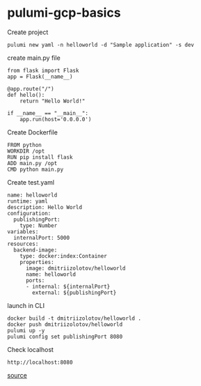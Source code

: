 # pulumi-gcp-basics

Create project
```
pulumi new yaml -n helloworld -d "Sample application" -s dev
```

create main.py file
```
from flask import Flask
app = Flask(__name__)

@app.route("/")
def hello():
    return "Hello World!"

if __name__ == "__main__":
    app.run(host='0.0.0.0')
``` 

Create Dockerfile
``` 
FROM python
WORKDIR /opt
RUN pip install flask
ADD main.py /opt
CMD python main.py
``` 

Create test.yaml
``` 
name: helloworld
runtime: yaml
description: Hello World
configuration:
  publishingPort:
    type: Number
variables:
  internalPort: 5000
resources:
  backend-image:
    type: docker:index:Container
    properties:
      image: dmitriizolotov/helloworld 
      name: helloworld
      ports:
      - internal: ${internalPort}
        external: ${publishingPort}
```  

launch in CLI
```  
docker build -t dmitriizolotov/helloworld .
docker push dmitriizolotov/helloworld
pulumi up -y
pulumi config set publishingPort 8080
```  

Check localhost 
```  
http://localhost:8080
```
[source](https://habr.com/ru/company/otus/blog/674818/?ysclid=l5upca45eo436475513)
